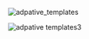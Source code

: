 ![adpative_templates](https://cloud.githubusercontent.com/assets/210413/10412473/9feb8a60-6f4c-11e5-9804-4123e202c563.jpg)


![adpative templates3](https://cloud.githubusercontent.com/assets/210413/10412490/0e88f674-6f4d-11e5-92c3-70c857da9256.jpg)
